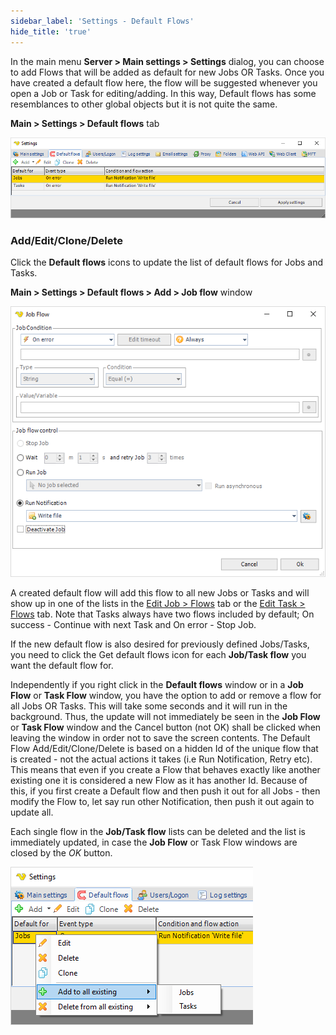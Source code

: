 ```yaml
---
sidebar_label: 'Settings - Default Flows'
hide_title: 'true'
---
```


In the main menu **Server > Main settings > Settings** dialog, you can choose to add Flows that will be added as default for new Jobs OR Tasks. Once you have created a default flow here, the flow will be suggested whenever you open a Job or Task for editing/adding. In this way, Default flows has some resemblances to other global objects but it is not quite the same.
 
**Main > Settings > Default flows** tab


![](../../../static/img/serversettingsdefaultflows.png)

### Add/Edit/Clone/Delete

Click the **Default flows** icons to update the list of default flows for Jobs and Tasks.
 
**Main > Settings > Default flows > Add > Job flow** window

![](../../../static/img/serversettingsdefaultflowsadd.png)

A created default flow will add this flow to all new Jobs or Tasks and will show up in one of the lists in the [Edit Job > Flows](../server/job-flow) tab or the [Edit Task > Flows](../server/task-flow) tab. Note that Tasks always have two flows included by default; On success - Continue with next Task and On error - Stop Job.
 
If the new default flow is also desired for previously defined Jobs/Tasks, you need to click the Get default flows icon for each **Job/Task flow** you want the default flow for.
 
Independently if you right click in the **Default flows** window or in a **Job Flow** or **Task Flow** window, you have the option to add or remove a flow for all Jobs OR Tasks. This will take some seconds and it will run in the background. Thus, the update will not immediately be seen in the **Job Flow** or **Task Flow** window and the Cancel button (not OK) shall be clicked when leaving the window in order not to save the screen contents. The Default Flow Add/Edit/Clone/Delete is based on a hidden Id of the unique flow that is created - not the actual actions it takes (i.e Run Notification, Retry etc). This means that even if you create a Flow that behaves exactly like another existing one it is considered a new Flow as it has another Id. Because of this, if you first create a Default flow and then push it out for all Jobs - then modify the Flow to, let say run other Notification, then push it out again to update all.
 
Each single flow in the **Job/Task flow** lists can be deleted and the list is immediately updated, in case the **Job Flow** or Task Flow windows are closed by the _OK_ button.

![](../../../static/img/serversettingsdefaultflowsedit.png)